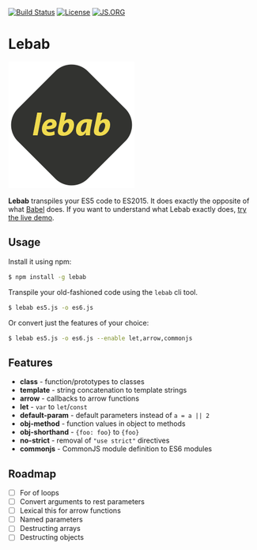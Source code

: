 [![Build Status](https://img.shields.io/travis/mohebifar/lebab.svg?style=flat-square)](http://travis-ci.org/mohebifar/lebab)
[![License](http://img.shields.io/:license-mit-brightgreen.svg?style=flat-square)](http://mohebifar.mit-license.org)
[![JS.ORG](https://img.shields.io/badge/js.org-xto6-ffb400.svg?style=flat-square)](http://js.org)

# Lebab

![Lebab](https://raw.githubusercontent.com/mohebifar/lebab-logo/master/logo.png)

**Lebab** transpiles your ES5 code to ES2015.
It does exactly the opposite of what [Babel](https://babeljs.io/) does.
If you want to understand what Lebab exactly does, [try the live demo](http://lebab.io/try-it).


## Usage

Install it using npm:

```bash
$ npm install -g lebab
```

Transpile your old-fashioned code using the `lebab` cli tool.

```bash
$ lebab es5.js -o es6.js
```

Or convert just the features of your choice:

```bash
$ lebab es5.js -o es6.js --enable let,arrow,commonjs
```


## Features

- **class** - function/prototypes to classes
- **template** - string concatenation to template strings
- **arrow** - callbacks to arrow functions
- **let** - `var` to `let`/`const`
- **default-param** - default parameters instead of `a = a || 2`
- **obj-method** - function values in object to methods
- **obj-shorthand** - `{foo: foo}` to `{foo}`
- **no-strict** - removal of `"use strict"` directives
- **commonjs** - CommonJS module definition to ES6 modules


## Roadmap

- [ ] For of loops
- [ ] Convert arguments to rest parameters
- [ ] Lexical this for arrow functions
- [ ] Named parameters
- [ ] Destructing arrays
- [ ] Destructing objects
